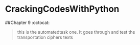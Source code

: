 # CrackingCodesWithPython
##Chapter 9 :octocat: 

>this is the automatedtask one. It goes through and test the transportation ciphers texts

